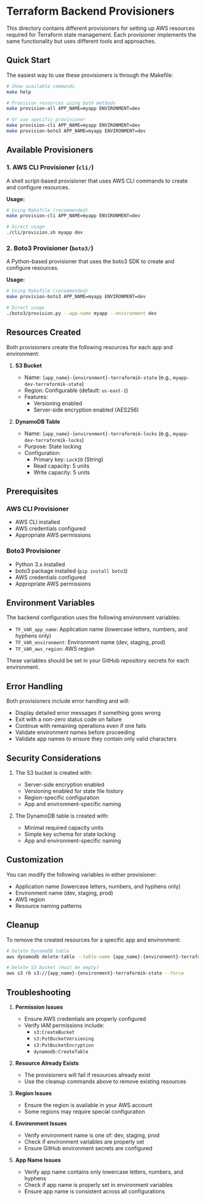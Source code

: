 # Terraform Backend Provisioners

This directory contains different provisioners for setting up AWS resources required for Terraform state management. Each provisioner implements the same functionality but uses different tools and approaches.

## Quick Start

The easiest way to use these provisioners is through the Makefile:

```bash
# Show available commands
make help

# Provision resources using both methods
make provision-all APP_NAME=myapp ENVIRONMENT=dev

# Or use specific provisioner
make provision-cli APP_NAME=myapp ENVIRONMENT=dev
make provision-boto3 APP_NAME=myapp ENVIRONMENT=dev
```

## Available Provisioners

### 1. AWS CLI Provisioner (`cli/`)
A shell script-based provisioner that uses AWS CLI commands to create and configure resources.

**Usage:**
```bash
# Using Makefile (recommended)
make provision-cli APP_NAME=myapp ENVIRONMENT=dev

# Direct usage
./cli/provision.sh myapp dev
```

### 2. Boto3 Provisioner (`boto3/`)
A Python-based provisioner that uses the boto3 SDK to create and configure resources.

**Usage:**
```bash
# Using Makefile (recommended)
make provision-boto3 APP_NAME=myapp ENVIRONMENT=dev

# Direct usage
./boto3/provision.py --app-name myapp --environment dev
```

## Resources Created

Both provisioners create the following resources for each app and environment:

1. **S3 Bucket**
   - Name: `{app_name}-{environment}-terraformik-state` (e.g., `myapp-dev-terraformik-state`)
   - Region: Configurable (default: `us-east-1`)
   - Features:
     - Versioning enabled
     - Server-side encryption enabled (AES256)

2. **DynamoDB Table**
   - Name: `{app_name}-{environment}-terraformik-locks` (e.g., `myapp-dev-terraformik-locks`)
   - Purpose: State locking
   - Configuration:
     - Primary key: `LockID` (String)
     - Read capacity: 5 units
     - Write capacity: 5 units

## Prerequisites

### AWS CLI Provisioner
- AWS CLI installed
- AWS credentials configured
- Appropriate AWS permissions

### Boto3 Provisioner
- Python 3.x installed
- boto3 package installed (`pip install boto3`)
- AWS credentials configured
- Appropriate AWS permissions

## Environment Variables

The backend configuration uses the following environment variables:
- `TF_VAR_app_name`: Application name (lowercase letters, numbers, and hyphens only)
- `TF_VAR_environment`: Environment name (dev, staging, prod)
- `TF_VAR_aws_region`: AWS region

These variables should be set in your GitHub repository secrets for each environment.

## Error Handling

Both provisioners include error handling and will:
- Display detailed error messages if something goes wrong
- Exit with a non-zero status code on failure
- Continue with remaining operations even if one fails
- Validate environment names before proceeding
- Validate app names to ensure they contain only valid characters

## Security Considerations

1. The S3 bucket is created with:
   - Server-side encryption enabled
   - Versioning enabled for state file history
   - Region-specific configuration
   - App and environment-specific naming

2. The DynamoDB table is created with:
   - Minimal required capacity units
   - Simple key schema for state locking
   - App and environment-specific naming

## Customization

You can modify the following variables in either provisioner:
- Application name (lowercase letters, numbers, and hyphens only)
- Environment name (dev, staging, prod)
- AWS region
- Resource naming patterns

## Cleanup

To remove the created resources for a specific app and environment:

```bash
# Delete DynamoDB table
aws dynamodb delete-table --table-name {app_name}-{environment}-terraformik-locks

# Delete S3 bucket (must be empty)
aws s3 rb s3://{app_name}-{environment}-terraformik-state --force
```

## Troubleshooting

1. **Permission Issues**
   - Ensure AWS credentials are properly configured
   - Verify IAM permissions include:
     - `s3:CreateBucket`
     - `s3:PutBucketVersioning`
     - `s3:PutBucketEncryption`
     - `dynamodb:CreateTable`

2. **Resource Already Exists**
   - The provisioners will fail if resources already exist
   - Use the cleanup commands above to remove existing resources

3. **Region Issues**
   - Ensure the region is available in your AWS account
   - Some regions may require special configuration

4. **Environment Issues**
   - Verify environment name is one of: dev, staging, prod
   - Check if environment variables are properly set
   - Ensure GitHub environment secrets are configured

5. **App Name Issues**
   - Verify app name contains only lowercase letters, numbers, and hyphens
   - Check if app name is properly set in environment variables
   - Ensure app name is consistent across all configurations 